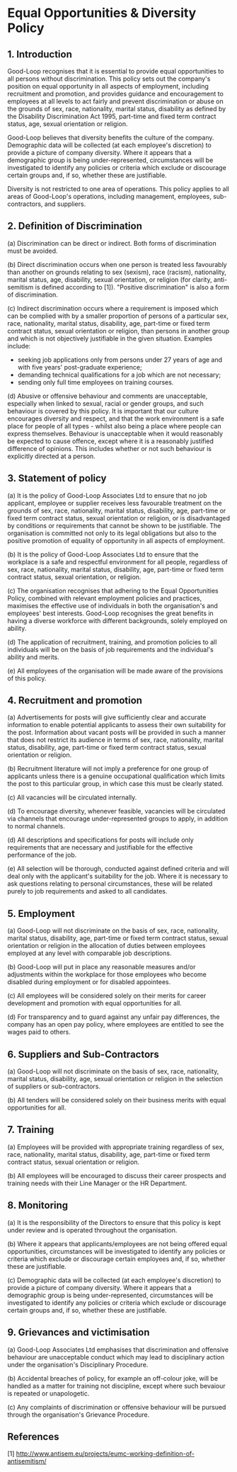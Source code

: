 # Equal Opportunities & Diversity Policy

## 1. Introduction

Good-Loop recognises that it is essential to provide equal
opportunities to all persons without discrimination. This policy sets out the
company's position on equal opportunity in all aspects of employment,
including recruitment and promotion, and provides guidance and encouragement to
employees at all levels to act fairly and prevent discrimination or abuse on the grounds
of sex, race, nationality, marital status, disability as defined by the Disability
Discrimination Act 1995, part-time and fixed term contract status, age, sexual
orientation or religion.

Good-Loop believes that diversity benefits the culture of the company.
Demographic data will be collected (at each employee's discretion) to provide a
picture of company diversity. Where it appears that a demographic group is
being under-represented, circumstances will be investigated to identify any
policies or criteria which exclude or discourage certain groups and, if so,
whether these are justifiable.

Diversity is not restricted to one area of operations. 
This policy applies to all areas of Good-Loop's operations, including
management, employees, sub-contractors, and suppliers.

## 2. Definition of Discrimination

(a) Discrimination can be direct or indirect. Both forms of discrimination must be avoided.

(b) Direct discrimination occurs when one person is treated less favourably
than another on grounds relating to sex (sexism), race (racism), nationality, marital status, age, disability,
sexual orientation, or religion (for clarity, anti-semitism is defined according to [1]). "Positive discrimination" is also a form of discrimination.

(c) Indirect discrimination occurs where a requirement is imposed which can be
complied with by a smaller proportion of persons of a particular sex, race, nationality, 
marital status, disability, age, part-time or fixed term contract status,
sexual orientation or religion, than persons in another group and which is not
objectively justifiable in the given situation. Examples include:

  - seeking job applications only from persons under 27 years of age and with five years' post-graduate experience;
  - demanding technical qualifications for a job which are not necessary;
  - sending only full time employees on training courses.

(d) Abusive or offensive behaviour and comments are unacceptable, especially when linked to sexual, racial or gender groups, 
and such behaviour is covered by this policy. 
It is important that our culture encourages diversity and respect, and that the work environment is a safe place 
for people of all types - whilst also being a place where people can express themselves. 
Behaviour is unacceptable when it would reasonably be expected
to cause offence, except where it is a reasonably justified difference of opinions. 
This includes whether or not such behaviour is explicitly directed at a person.

## 3. Statement of policy

(a) It is the policy of Good-Loop Associates Ltd to ensure that no job
applicant, employee or supplier receives less favourable treatment on the grounds of sex,
race, nationality, marital status, disability, age, part-time or fixed term contract status,
sexual orientation or religion, or is disadvantaged by conditions or
requirements that cannot be shown to be justifiable. The organisation is
committed not only to its legal obligations but also to the positive promotion
of equality of opportunity in all aspects of employment.

(b) It is the policy of Good-Loop Associates Ltd to ensure that the workplace
is a safe and respectful environment for all people, regardless of sex, race, nationality, marital
status, disability, age, part-time or fixed term contract status, sexual orientation,
 or religion.

(c) The organisation recognises that adhering to the Equal Opportunities
Policy, combined with relevant employment policies and practices, maximises the
effective use of individuals in both the organisation's and employees' best
interests. Good-Loop recognises the great benefits in having a
diverse workforce with different backgrounds, solely employed on ability.

(d) The application of recruitment, training, and promotion policies to all
individuals will be on the basis of job requirements and the individual's
ability and merits.

(e) All employees of the organisation will be made aware of the provisions of this policy.

## 4. Recruitment and promotion

(a) Advertisements for posts will give sufficiently clear and accurate
information to enable potential applicants to assess their own suitability for
the post. Information about vacant posts will be provided in such a manner that
does not restrict its audience in terms of sex, race, nationality, marital status,
disability, age, part-time or fixed term contract status, sexual orientation or
religion.

(b) Recruitment literature will not imply a preference for one group of
applicants unless there is a genuine occupational qualification which limits
the post to this particular group, in which case this must be clearly stated.

(c) All vacancies will be circulated internally. 

(d) To encourage diversity, whenever feasible, vacancies will be circulated via 
channels that encourage under-represented groups to apply, 
in addition to normal channels.

(d) All descriptions and specifications for posts will include only
requirements that are necessary and justifiable for the effective performance
of the job.

(e) All selection will be thorough, conducted against defined criteria and will
deal only with the applicant's suitability for the job. Where it is necessary
to ask questions relating to personal circumstances, these will be related
purely to job requirements and asked to all candidates.

## 5. Employment

(a) Good-Loop will not discriminate on the basis of sex, race, nationality, 
marital status, disability, age, part-time or fixed term contract status,
sexual orientation or religion in the allocation of duties between employees
employed at any level with comparable job descriptions.

(b) Good-Loop will put in place any reasonable measures and/or
adjustments within the workplace for those employees who become disabled during
employment or for disabled appointees.

(c) All employees will be considered solely on their merits for career
development and promotion with equal opportunities for all.

(d) For transparency and to guard against any unfair pay differences, 
the company has an open pay policy, where employees are entitled to see the 
wages paid to others.

## 6. Suppliers and Sub-Contractors

(a) Good-Loop will not discriminate on the basis of sex, race, nationality, 
marital status, disability, age,
sexual orientation or religion in the selection of suppliers or sub-contractors.

(b) All tenders will be considered solely on their business merits with equal opportunities for all.


## 7. Training

(a) Employees will be provided with appropriate training regardless of sex,
race, nationality, marital status, disability, age, part-time or fixed term contract status,
sexual orientation or religion.

(b) All employees will be encouraged to discuss their career prospects and
training needs with their Line Manager or the HR Department.

## 8. Monitoring

(a) It is the responsibility of the Directors to ensure that this policy is kept under review and is operated throughout the
organisation.

(b) Where it appears that applicants/employees are not being offered equal
opportunities, circumstances will be investigated to identify any policies or
criteria which exclude or discourage certain employees and, if so, whether
these are justifiable.

(c) Demographic data will be collected (at each employee's discretion)
to provide a picture of company diversity. Where it appears that a
demographic group is being under-represented, circumstances will be
investigated to identify any policies or criteria which exclude or
discourage certain groups and, if so, whether these are justifiable.

## 9. Grievances and victimisation

(a) Good-Loop Associates Ltd emphasises that discrimination and offensive behaviour are unacceptable
conduct which may lead to disciplinary action under the organisation's
Disciplinary Procedure.

(b) Accidental breaches of policy, for example an off-colour joke, will be handled as a matter for
training not discipline, except where such bevaiour is repeated or unapologetic.

(c) Any complaints of discrimination or offensive behaviour will be pursued through the organisation's Grievance Procedure.

## References

[1] <http://www.antisem.eu/projects/eumc-working-definition-of-antisemitism/>
